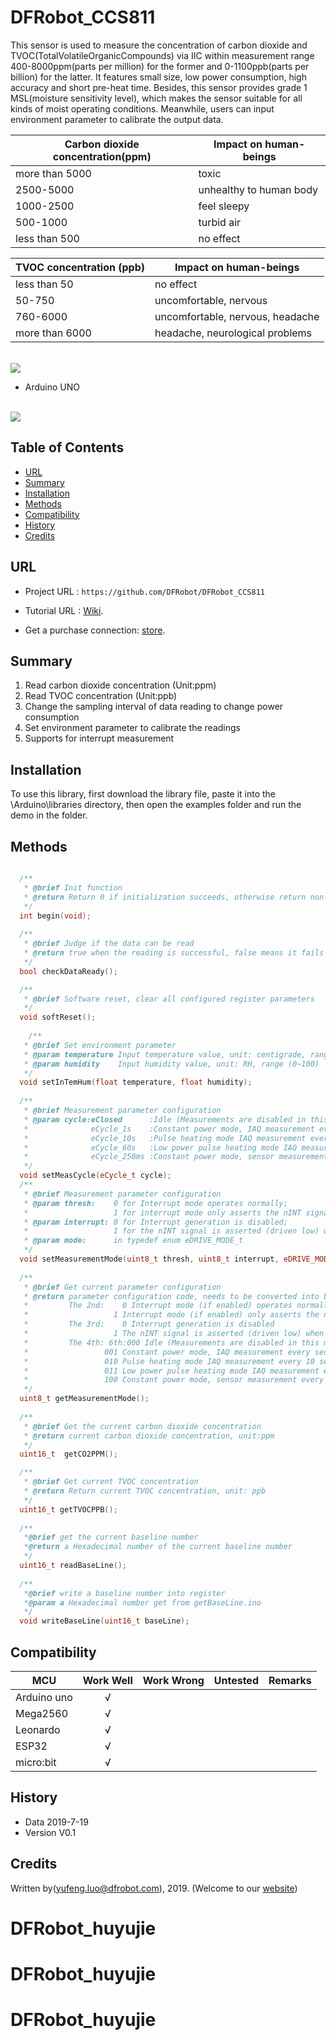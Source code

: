 # DFRobot_CCS811
This sensor is used to measure the concentration of carbon dioxide and TVOC(TotalVolatileOrganicCompounds) via IIC within measurement range 400-8000ppm(parts per million) for the former and 0-1100ppb(parts per billion) for the latter. It features small size, low power consumption, high accuracy and short pre-heat time. Besides, this sensor provides grade 1 MSL(moisture sensitivity level), which makes the sensor suitable for all kinds of moist operating conditions. Meanwhile, users can input environment parameter to calibrate the output data. <br>

Carbon dioxide concentration(ppm)  | Impact on human-beings
------------------ | ---------
more than 5000        |      toxic 
2500-5000        |      unhealthy to human body
1000-2500        |      feel sleepy 
500-1000        |      turbid air
less than 500        |      no effect

TVOC concentration (ppb)     | Impact on human-beings
------------------ | ---------
less than 50        |      no effect 
50-750        |      uncomfortable, nervous 
760-6000        |      uncomfortable, nervous, headache
more than 6000       |      headache, neurological problems 

<br>
<img src="./image/SEN0318-image.jpg">
<br>

* Arduino UNO
<br>
<img src="./image/SEN0318-CONNECT.jpg">
<br>

   
## Table of Contents
* [URL](#url)
* [Summary](#summary)
* [Installation](#installation)
* [Methods](#methods)
* [Compatibility](#compatibility)
* [History](#history)
* [Credits](#credits)

## URL
* Project URL : ```https://github.com/DFRobot/DFRobot_CCS811```

* Tutorial URL : [Wiki](https://wiki.dfrobot.com/Gravity:%20CCS811%20Air%20Quality%20Sensor%20SKU:%20SEN0318).

* Get a purchase connection: [store](https://www.dfrobot.com/).

## Summary

1. Read carbon dioxide concentration (Unit:ppm) <br>
2. Read TVOC concentration (Unit:ppb) <br>
3. Change the sampling interval of data reading to change power consumption <br>
4. Set environment parameter to calibrate the readings <br>
5. Supports for interrupt measurement <br>

## Installation

To use this library, first download the library file, paste it into the \Arduino\libraries directory, then open the examples folder and run the demo in the folder.

## Methods

```C++

  /**
   * @brief Init function
   * @return Return 0 if initialization succeeds, otherwise return non-zero. 
   */
  int begin(void);
  
  /**
   * @brief Judge if the data can be read 
   * @return true when the reading is successful, false means it fails to read.
   */
  bool checkDataReady();

  /**
   * @brief Software reset, clear all configured register parameters 
   */
  void softReset();
  
    /**
   * @brief Set environment parameter 
   * @param temperature Input temperature value, unit: centigrade, range (-40~85℃)
   * @param humidity    Input humidity value, unit: RH, range (0~100)
   */
  void setInTemHum(float temperature, float humidity);
  
  /**
   * @brief Measurement parameter configuration 
   * @param cycle:eClosed      :Idle (Measurements are disabled in this mode)
   *              eCycle_1s    :Constant power mode, IAQ measurement every second
   *              eCycle_10s   :Pulse heating mode IAQ measurement every 10 seconds
   *              eCycle_60s   :Low power pulse heating mode IAQ measurement every 60 seconds
   *              eCycle_250ms :Constant power mode, sensor measurement every 250ms 
   */
  void setMeasCycle(eCycle_t cycle);
  /**
   * @brief Measurement parameter configuration
   * @param thresh:    0 for Interrupt mode operates normally; 
   *                   1 for interrupt mode only asserts the nINT signal (driven low) if the new
   * @param interrupt: 0 for Interrupt generation is disabled; 
   *                   1 for the nINT signal is asserted (driven low) when a new sample is ready in
   * @param mode:      in typedef enum eDRIVE_MODE_t
   */
  void setMeasurementMode(uint8_t thresh, uint8_t interrupt, eDRIVE_MODE_t mode);
  
  /**
   * @brief Get current parameter configuration 
   * @return parameter configuration code, needs to be converted into binary code to analyze
   *         The 2nd:    0 Interrupt mode (if enabled) operates normally,
   *                   1 Interrupt mode (if enabled) only asserts the nINT signal (driven low) if the new
   *         The 3rd:    0 Interrupt generation is disabled
   *                   1 The nINT signal is asserted (driven low) when a new sample is ready in
   *         The 4th: 6th:000 Idle (Measurements are disabled in this mode)
   *                 001 Constant power mode, IAQ measurement every second
   *                 010 Pulse heating mode IAQ measurement every 10 seconds
   *                 011 Low power pulse heating mode IAQ measurement every 60 seconds
   *                 100 Constant power mode, sensor measurement every 250ms 
   */
  uint8_t getMeasurementMode();
  
  /**
   * @brief Get the current carbon dioxide concentration 
   * @return current carbon dioxide concentration, unit:ppm
   */
  uint16_t  getCO2PPM();

  /**
   * @brief Get current TVOC concentration
   * @return Return current TVOC concentration, unit: ppb
   */
  uint16_t getTVOCPPB();
  
  /**
   *@brief get the current baseline number
   *@return a Hexadecimal number of the current baseline number
   */
  uint16_t readBaseLine();
  
  /**
   *@brief write a baseline number into register
   *@param a Hexadecimal number get from getBaseLine.ino
   */
  void writeBaseLine(uint16_t baseLine);
```

## Compatibility

MCU                | Work Well    | Work Wrong   | Untested    | Remarks
------------------ | :----------: | :----------: | :---------: | -----
Arduino uno        |      √       |              |             | 
Mega2560        |      √       |              |             | 
Leonardo        |      √       |              |             | 
ESP32        |      √       |              |             | 
micro:bit        |      √       |              |             | 


## History

- Data 2019-7-19
- Version V0.1


## Credits

Written by(yufeng.luo@dfrobot.com), 2019. (Welcome to our [website](https://www.dfrobot.com/))





# DFRobot_huyujie
# DFRobot_huyujie
# DFRobot_huyujie

